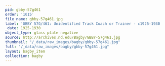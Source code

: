 ```yaml
---
pid: gbby-57g461
order: '1015'
file_name: gbby-57g461.jpg
label: 'GBBY 57G/461: Unidentified Track Coach or Trainer - c1925-1930'
_date: 1925-1930
object_type: glass plate negative
source: http://archives.nd.edu/Bagby/GBBY-57g461.jpg
thumbnail: "/_data/raw_images/bagby/gbby-57g461.jpg"
full: "/_data/raw_images/bagby/gbby-57g461.jpg"
layout: bagby_item
collection: bagby
---
```

